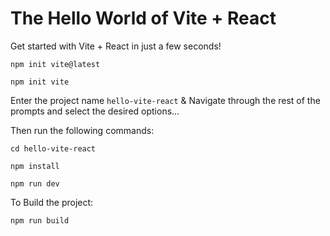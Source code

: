 # The Hello World of Vite + React

Get started with Vite + React in just a few seconds!

    npm init vite@latest

    npm init vite

Enter the project name `hello-vite-react` & Navigate through the rest of the prompts and select the desired options...

Then run the following commands:

    cd hello-vite-react

    npm install

    npm run dev

To Build the project:

    npm run build
